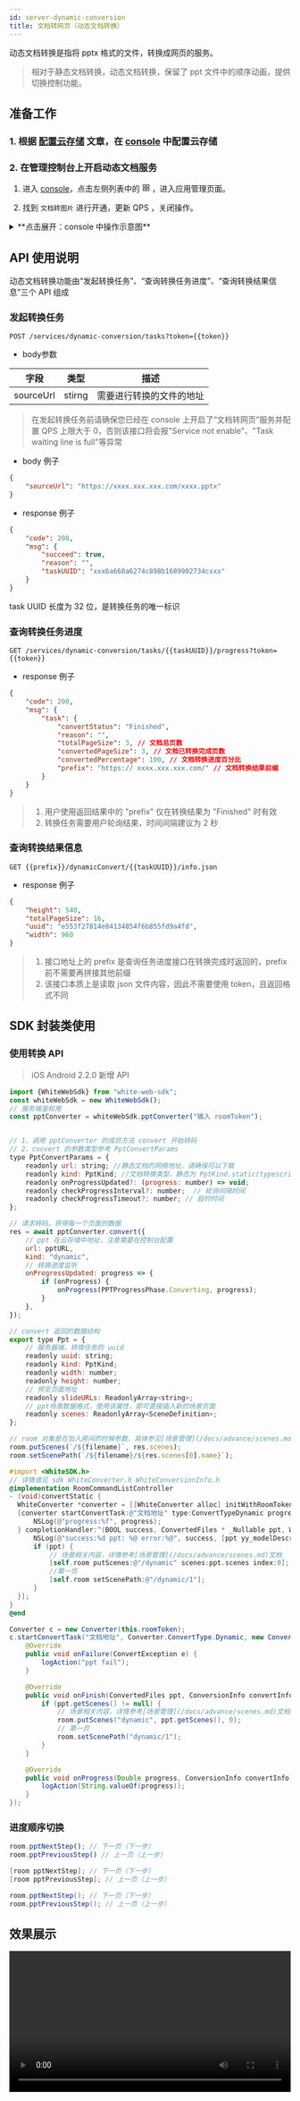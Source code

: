 ```yaml
---
id: server-dynamic-conversion
title: 文档转网页（动态文档转换）
---
```


动态文档转换是指将 pptx 格式的文件，转换成网页的服务。

>相对于静态文档转换，动态文档转换，保留了 ppt 文件中的顺序动画，提供切换控制功能。

## 准备工作

### 1. 根据 [配置云存储](/blog/2019/06/18/add-driver) 文章，在 [console](https://console.herewhite.com) 中配置云存储

### 2. 在管理控制台上开启动态文档服务

1. 进入 [console](https://console.herewhite.com)，点击左侧列表中的 <svg viewBox="64 64 896 896" class="" data-icon="appstore" width="1em" height="1em" fill="currentColor" aria-hidden="true" focusable="false"><path d="M464 144H160c-8.8 0-16 7.2-16 16v304c0 8.8 7.2 16 16 16h304c8.8 0 16-7.2 16-16V160c0-8.8-7.2-16-16-16zm-52 268H212V212h200v200zm452-268H560c-8.8 0-16 7.2-16 16v304c0 8.8 7.2 16 16 16h304c8.8 0 16-7.2 16-16V160c0-8.8-7.2-16-16-16zm-52 268H612V212h200v200zM464 544H160c-8.8 0-16 7.2-16 16v304c0 8.8 7.2 16 16 16h304c8.8 0 16-7.2 16-16V560c0-8.8-7.2-16-16-16zm-52 268H212V612h200v200zm452-268H560c-8.8 0-16 7.2-16 16v304c0 8.8 7.2 16 16 16h304c8.8 0 16-7.2 16-16V560c0-8.8-7.2-16-16-16zm-52 268H612V612h200v200z"></path></svg> ，进入应用管理页面。

1. 找到 `文档转图片` 进行开通，更新 QPS ，关闭操作。

<details>
<summary>**点击展开：console 中操作示意图**</summary>

* 动态文档转换初始状态
![动态文档转换初始状态](https://white-document.oss-cn-hangzhou.aliyuncs.com/netless-doc-images/dynamic0.png)

* 动态文档转换管理页面
![动态文档转换管理页面](https://white-document.oss-cn-hangzhou.aliyuncs.com/netless-doc-images/dynamic1.png)

* 关闭动态文档转换服务
![关闭静态文档转换服务](https://white-document.oss-cn-hangzhou.aliyuncs.com/netless-doc-images/dynamic2.png)

</details>


## API 使用说明

动态文档转换功能由“发起转换任务”、“查询转换任务进度”、“查询转换结果信息”三个 API 组成

### 发起转换任务

`POST /services/dynamic-conversion/tasks?token={{token}}`

* body参数

字段 | 类型 | 描述 |
--  | -- | -- |
sourceUrl | stirng | 需要进行转换的文件的地址 |

> 在发起转换任务前请确保您已经在 console 上开启了“文档转网页”服务并配置 QPS 上限大于 0，否则该接口将会报"Service not enable"、"Task waiting line is full"等异常

* body 例子

```json
{
    "sourceUrl": "https://xxxx.xxx.xxx.com/xxxx.pptx"
}
```

* response 例子

```JSON
{
    "code": 200,
    "msg": {
        "succeed": true,
        "reason": "",
        "taskUUID": "xxx6a660a6274c898b1689902734cxxx"
    }
}
```
task UUID 长度为 32 位，是转换任务的唯一标识

### 查询转换任务进度

`GET /services/dynamic-conversion/tasks/{{taskUUID}}/progress?token={{token}}`

* response 例子

```JSON
{
    "code": 200,
    "msg": {
        "task": {
            "convertStatus": "Finished",
            "reason": "",
            "totalPageSize": 3, // 文档总页数
            "convertedPageSize": 3, // 文档已转换完成页数
            "convertedPercentage": 100, // 文档转换进度百分比
            "prefix": "https:// xxxx.xxx.xxx.com/" // 文档转换结果前缀
        }
    }
}
```

> 1. 用户使用返回结果中的 "prefix" 仅在转换结果为 "Finished" 时有效
> 2. 转换任务需要用户轮询结果，时间间隔建议为 2 秒

### 查询转换结果信息

`GET {{prefix}}/dynamicConvert/{{taskUUID}}/info.json`

* response 例子

```JSON
{
    "height": 540,
    "totalPageSize": 16,
    "uuid": "e553f27814e84134854f6b855fd9a4fd",
    "width": 960
}
```

> 1. 接口地址上的 prefix 是查询任务进度接口在转换完成时返回的，prefix 前不需要再拼接其他前缀
> 2. 该接口本质上是读取 json 文件内容，因此不需要使用 token，且返回格式不同

## SDK 封装类使用

### 使用转换 API

>iOS Android 2.2.0 新增 API

<!--DOCUSAURUS_CODE_TABS-->
<!--Web/Typescript-->
```js
import {WhiteWebSdk} from "white-web-sdk";
const whiteWebSdk = new WhiteWebSdk();
// 服务端鉴权用
const pptConverter = whiteWebSdk.pptConverter("输入 roomToken");


// 1、调用 pptConverter 的成员方法 convert 开始转码
// 2、convert 的参数类型参考 PptConvertParams
type PptConvertParams = {
    readonly url: string; //静态文档的网络地址，请确保可以下载
    readonly kind: PptKind; //文档转换类型，静态为 PptKind.static(typescript) 或者 "static" (javascript)
    readonly onProgressUpdated?: (progress: number) => void;
    readonly checkProgressInterval?: number;  // 轮询间隔时间
    readonly checkProgressTimeout?: number; // 超时时间
};

// 请求转码，获得每一个页面的数据
res = await pptConverter.convert({
    // ppt 在云存储中地址，注意需要在控制台配置
    url: pptURL,
    kind: "dynamic", 
    // 转换进度监听
    onProgressUpdated: progress => {
        if (onProgress) {
            onProgress(PPTProgressPhase.Converting, progress);
        }
    },
});

// convert 返回的数据结构
export type Ppt = {
    // 服务器端，转换任务的 uuid
    readonly uuid: string;
    readonly kind: PptKind;
    readonly width: number;
    readonly height: number;
    // 预览页面地址
    readonly slideURLs: ReadonlyArray<string>;
    // ppt场景数据格式，使用该属性，即可直接插入新的场景页面
    readonly scenes: ReadonlyArray<SceneDefinition>;
};

// room 对象是在加入房间的时候参数，具体参见[场景管理](/docs/advance/scenes.md)文档
room.putScenes(`/${filename}`, res.scenes);
room.setScenePath(`/${filename}/${res.scenes[0].name}`);
```
<!--iOS/Objective-C-->

```Objective-C
#import <WhiteSDK.h>
// 详情请见 sdk WhiteConverter.h WhiteConversionInfo.h
@implementation RoomCommandListController
- (void)convertStatic {
  WhiteConverter *converter = [[WhiteConverter alloc] initWithRoomToken:self.roomToken];
  [converter startConvertTask:@"文档地址" type:ConvertTypeDynamic progress:^(CGFloat progress, WhiteConversionInfo * _Nullable info) {
      NSLog(@"progress:%f", progress);
  } completionHandler:^(BOOL success, ConvertedFiles * _Nullable ppt, WhiteConversionInfo * _Nullable info, NSError * _Nullable error) {
      NSLog(@"success:%d ppt: %@ error:%@", success, [ppt yy_modelDescription], error);
      if (ppt) {
          // 场景相关内容，详情参考[场景管理](/docs/advance/scenes.md)文档
          [self.room putScenes:@"/dynamic" scenes:ppt.scenes index:0];
          //第一页
          [self.room setScenePath:@"/dynamic/1"];
      }
  }];
}
@end
```

<!--Android/Java-->
```Java
Converter c = new Converter(this.roomToken);
c.startConvertTask("文档地址", Converter.ConvertType.Dynamic, new ConverterCallbacks(){
    @Override
    public void onFailure(ConvertException e) {
        logAction("ppt fail");
    }

    @Override
    public void onFinish(ConvertedFiles ppt, ConversionInfo convertInfo) {
        if (ppt.getScenes() != null) {
            // 场景相关内容，详情参考[场景管理](/docs/advance/scenes.md)文档
            room.putScenes("dynamic", ppt.getScenes(), 0); 
            // 第一页
            room.setScenePath("dynamic/1");
        }
    }

    @Override
    public void onProgress(Double progress, ConversionInfo convertInfo) {
        logAction(String.valueOf(progress));
    }
});
```

<!--END_DOCUSAURUS_CODE_TABS-->

### 进度顺序切换

<!--DOCUSAURUS_CODE_TABS-->
<!--Web/Typescript-->
```javascript
room.pptNextStep(); // 下一页（下一步）
room.pptPreviousStep() // 上一页（上一步）
```
<!--iOS/Objective-C-->
```Objective-C
[room pptNextStep]; // 下一页（下一步）
[room pptPreviousStep]; // 上一页（上一步）
```
<!--Android/Java-->
```Java
room.pptNextStep(); // 下一页（下一步）
room.pptPreviousStep(); // 上一页（上一步）
```
<!--END_DOCUSAURUS_CODE_TABS-->

## 效果展示

<video style="width: 100%" loop="loop" autoplay="autoplay" id="video">
  <source id="mp4" src="http://ogbaxzius.bkt.clouddn.com/pptx_demo.mp4">
</video>
